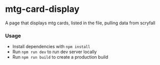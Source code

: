 # mtg-card-display
A page that displays mtg cards, listed in the file, pulling data from scryfall


### Usage
- Install dependencies with `npm install`
- Run `npm run dev` to run dev server locally
- Run `npm run build` to create a production build
